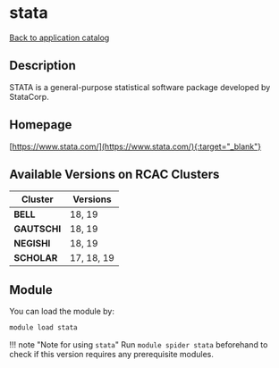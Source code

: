 # stata

[Back to application catalog](../app_catalog.md)

## Description

STATA is a general-purpose statistical software package developed by StataCorp.

## Homepage

[https://www.stata.com/](https://www.stata.com/){:target="_blank"}

## Available Versions on RCAC Clusters

|Cluster|Versions|
|---|---|
**BELL**|18, 19
**GAUTSCHI**|18, 19
**NEGISHI**|18, 19
**SCHOLAR**|17, 18, 19

## Module

You can load the module by:

```bash
module load stata
```

!!! note "Note for using `stata`"
    Run `module spider stata` beforehand to check if this version requires any prerequisite modules.
